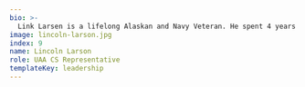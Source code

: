 ```yaml
---
bio: >-
  Link Larsen is a lifelong Alaskan and Navy Veteran. He spent 4 years as a submarine electronics technician specializing in communications. As a life-longer learner, he enrolled in UAA’s computer science program and an active organizing member of the computer science club. In his free time, he enjoys building things with 3d printer and CNC machine and teaching his kids new skills.
image: lincoln-larson.jpg
index: 9
name: Lincoln Larson
role: UAA CS Representative
templateKey: leadership
---
```

